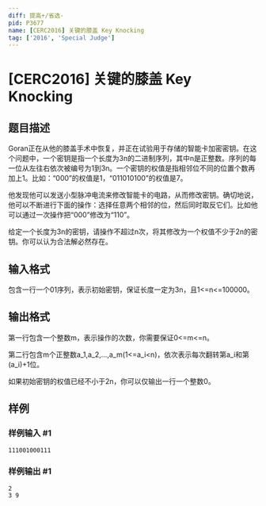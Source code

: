 ```yaml
---
diff: 提高+/省选-
pid: P3677
name: [CERC2016] 关键的膝盖 Key Knocking
tag: ['2016', 'Special Judge']
---
```

# [CERC2016] 关键的膝盖 Key Knocking
## 题目描述

Goran正在从他的膝盖手术中恢复，并正在试验用于存储的智能卡加密密钥。在这个问题中，一个密钥是指一个长度为3n的二进制序列，其中n是正整数。序列的每一位从左往右依次被编号为1到3n。一个密钥的权值是指相邻位不同的位置个数再加上1。比如：“000”的权值是1，“011010100”的权值是7。


他发现他可以发送小型脉冲电流来修改智能卡的电路，从而修改密钥。确切地说，他可以不断进行下面的操作：选择任意两个相邻的位，然后同时取反它们。比如他可以通过一次操作把“000”修改为“110”。


给定一个长度为3n的密钥，请操作不超过n次，将其修改为一个权值不少于2n的密钥。你可以认为合法解必然存在。

## 输入格式

包含一行一个01序列，表示初始密钥，保证长度一定为3n，且1<=n<=100000。

## 输出格式

第一行包含一个整数m，表示操作的次数，你需要保证0<=m<=n。

第二行包含m个正整数a\_1,a\_2,...,a\_m(1<=a\_i<n)，依次表示每次翻转第a\_i和第(a\_i)+1位。

如果初始密钥的权值已经不小于2n，你可以仅输出一行一个整数0。

## 样例

### 样例输入 #1
```
111001000111

```
### 样例输出 #1
```
2
3 9

```
